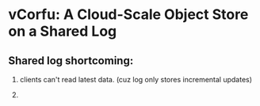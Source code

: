 # vCorfu: A Cloud-Scale Object Store on a Shared Log

## Shared log shortcoming:

1. clients can't read latest data. (cuz log only stores incremental updates)

2. 
